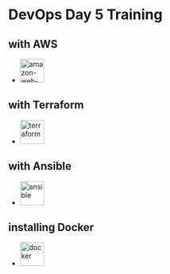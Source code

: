 # DevOps Day 5 Training
## with AWS
- <img width="48" height="48" src="https://img.icons8.com/color/48/amazon-web-services.png" alt="amazon-web-services"/>

## with Terraform
- <img width="48" height="48" src="https://img.icons8.com/color/48/terraform.png" alt="terraform"/>

## with Ansible 
- <img width="48" height="48" src="https://img.icons8.com/color/48/ansible.png" alt="ansible"/>

## installing Docker
- <img width="48" height="48" src="https://img.icons8.com/fluency/48/docker.png" alt="docker"/>

